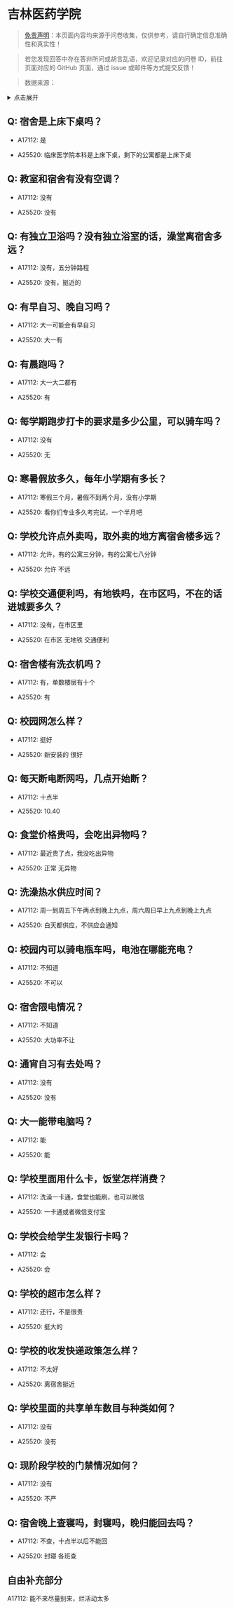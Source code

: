# 吉林医药学院

> [免责声明](https://colleges.chat/#_3)：本页面内容均来源于问卷收集，仅供参考，请自行确定信息准确性和真实性！

> 若您发现回答中存在答非所问或胡言乱语，欢迎记录对应的问卷 ID，前往页面对应的 GitHub 页面，通过 issue 或邮件等方式提交反馈！

> 数据来源：

<details><summary>点击展开</summary>
<ul>
<li>A17112: 匿名 (2023 年 04 月)</li>
<li>A25520: 匿名 (2024 年 06 月)</li>
</ul>
</details>

## Q: 宿舍是上床下桌吗？

- A17112: 是

- A25520: 临床医学院本科是上床下桌，剩下的公寓都是上床下桌

## Q: 教室和宿舍有没有空调？

- A17112: 没有

- A25520: 没有

## Q: 有独立卫浴吗？没有独立浴室的话，澡堂离宿舍多远？

- A17112: 没有，五分钟路程

- A25520: 没有，挺近的

## Q: 有早自习、晚自习吗？

- A17112: 大一可能会有早自习

- A25520: 大一有

## Q: 有晨跑吗？

- A17112: 大一大二都有

- A25520: 有

## Q: 每学期跑步打卡的要求是多少公里，可以骑车吗？

- A17112: 没有

- A25520: 无

## Q: 寒暑假放多久，每年小学期有多长？

- A17112: 寒假三个月，暑假不到两个月，没有小学期

- A25520: 看你们专业多久考完试，一个半月吧

## Q: 学校允许点外卖吗，取外卖的地方离宿舍楼多远？

- A17112: 允许，有的公寓三分钟，有的公寓七八分钟

- A25520: 允许 不远

## Q: 学校交通便利吗，有地铁吗，在市区吗，不在的话进城要多久？

- A17112: 没有，在市区里

- A25520: 在市区 无地铁 交通便利

## Q: 宿舍楼有洗衣机吗？

- A17112: 有，单数楼层有十个

- A25520: 有

## Q: 校园网怎么样？

- A17112: 挺好

- A25520: 新安装的 很好

## Q: 每天断电断网吗，几点开始断？

- A17112: 十点半

- A25520: 10.40

## Q: 食堂价格贵吗，会吃出异物吗？

- A17112: 最近贵了点，我没吃出异物

- A25520: 正常 无异物

## Q: 洗澡热水供应时间？

- A17112: 周一到周五下午两点到晚上九点，周六周日早上九点到晚上九点

- A25520: 白天都供应，不供应会通知

## Q: 校园内可以骑电瓶车吗，电池在哪能充电？

- A17112: 不知道

- A25520: 不可以

## Q: 宿舍限电情况？

- A17112: 不知道

- A25520: 大功率不让

## Q: 通宵自习有去处吗？

- A17112: 没有

- A25520: 没有

## Q: 大一能带电脑吗？

- A17112: 能

- A25520: 能

## Q: 学校里面用什么卡，饭堂怎样消费？

- A17112: 洗澡一卡通，食堂也能刷，也可以微信

- A25520: 一卡通或者微信支付宝

## Q: 学校会给学生发银行卡吗？

- A17112: 会

- A25520: 会

## Q: 学校的超市怎么样？

- A17112: 还行，不是很贵

- A25520: 挺大的

## Q: 学校的收发快递政策怎么样？

- A17112: 不太好

- A25520: 离宿舍挺近

## Q: 学校里面的共享单车数目与种类如何？

- A17112: 没有

- A25520: 没有

## Q: 现阶段学校的门禁情况如何？

- A17112: 没有

- A25520: 不严

## Q: 宿舍晚上查寝吗，封寝吗，晚归能回去吗？

- A17112: 不查，十点半以后不能回

- A25520: 封寝 各班查

## 自由补充部分

A17112: 能不来尽量别来，烂活动太多